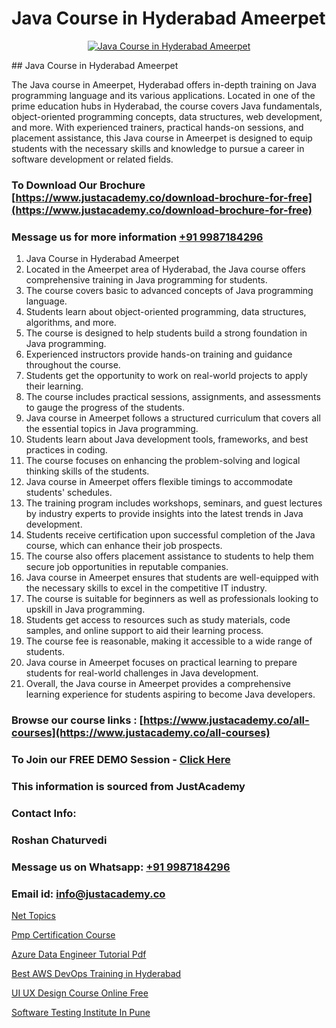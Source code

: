 # Java Course in Hyderabad Ameerpet

<p align="center">
  <a href="https://justacademy.co/course-detail/core-java-training">
    <img src="https://justacademy.co/storage2/course_image/1677245426_course_image.webp" alt="Java Course in Hyderabad Ameerpet">
  </a>
</p>
## Java Course in Hyderabad Ameerpet

The Java course in Ameerpet, Hyderabad offers in-depth training on Java programming language and its various applications. Located in one of the prime education hubs in Hyderabad, the course covers Java fundamentals, object-oriented programming concepts, data structures, web development, and more. With experienced trainers, practical hands-on sessions, and placement assistance, this Java course in Ameerpet is designed to equip students with the necessary skills and knowledge to pursue a career in software development or related fields.
### To Download Our Brochure [https://www.justacademy.co/download-brochure-for-free](https://www.justacademy.co/download-brochure-for-free)
### Message us for more information [+91 9987184296](https://api.whatsapp.com/send?phone=919987184296)
1) Java Course in Hyderabad Ameerpet
1) Located in the Ameerpet area of Hyderabad, the Java course offers comprehensive training in Java programming for students.
2) The course covers basic to advanced concepts of Java programming language.
3) Students learn about object-oriented programming, data structures, algorithms, and more.
4) The course is designed to help students build a strong foundation in Java programming.
5) Experienced instructors provide hands-on training and guidance throughout the course.
6) Students get the opportunity to work on real-world projects to apply their learning.
7) The course includes practical sessions, assignments, and assessments to gauge the progress of the students.
8) Java course in Ameerpet follows a structured curriculum that covers all the essential topics in Java programming.
9) Students learn about Java development tools, frameworks, and best practices in coding.
10) The course focuses on enhancing the problem-solving and logical thinking skills of the students.
11) Java course in Ameerpet offers flexible timings to accommodate students' schedules.
12) The training program includes workshops, seminars, and guest lectures by industry experts to provide insights into the latest trends in Java development.
13) Students receive certification upon successful completion of the Java course, which can enhance their job prospects.
14) The course also offers placement assistance to students to help them secure job opportunities in reputable companies.
15) Java course in Ameerpet ensures that students are well-equipped with the necessary skills to excel in the competitive IT industry.
16) The course is suitable for beginners as well as professionals looking to upskill in Java programming.
17) Students get access to resources such as study materials, code samples, and online support to aid their learning process.
18) The course fee is reasonable, making it accessible to a wide range of students.
19) Java course in Ameerpet focuses on practical learning to prepare students for real-world challenges in Java development.
20) Overall, the Java course in Ameerpet provides a comprehensive learning experience for students aspiring to become Java developers.

### Browse our course links : [https://www.justacademy.co/all-courses](https://www.justacademy.co/all-courses) 
### To Join our FREE DEMO Session - [Click Here](https://www.justacademy.co/register-for-course-demo)


### This information is sourced from JustAcademy
### Contact Info:
### Roshan Chaturvedi
### Message us on Whatsapp: [+91 9987184296](https://api.whatsapp.com/send?phone=919987184296)
### Email id: [info@justacademy.co](mailto:info@justacademy.co)
                
[Net Topics](https://www.linkedin.com/pulse/net-topics-justacademy-houston-bwnxf?trackingId=HQTOPqOx6aBNIzvr5%2F3Oig%3D%3D&lipi=urn%3Ali%3Apage%3Ad_flagship3_company_admin%3B5RzDF0CIQxuDMHcL3MgYhA%3D%3D)

[Pmp Certification Course](https://www.linkedin.com/pulse/pmp-certification-course-justacademy-london-dohif?trackingId=0owc6l%2BW2NX6AtWoO393Xw%3D%3D&lipi=urn%3Ali%3Apage%3Ad_flagship3_company_admin%3BptBDr%2FMJTceKgM04UktdDQ%3D%3D)

[Azure Data Engineer Tutorial Pdf](https://medium.com/@ranepooja/azure-data-engineer-tutorial-pdf-a41da10685fb)

[Best AWS DevOps Training in Hyderabad](https://medium.com/@namusn/best-aws-devops-training-in-hyderabad-bf8710a7363c)

[UI UX Design Course Online Free](https://justacademyin.github.io/justacademy/ui-ux-design-course-online-free)

[Software Testing Institute In Pune](https://justacademyin.github.io/justacademy/software-testing-institute-in-pune)

